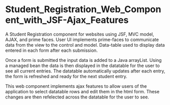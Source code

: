 # Student_Registration_Web_Component_with_JSF-Ajax_Features

A Student Registration component for websites using JSF, MVC model, AJAX, and prime faces. User UI implements prime-faces to communicate data from the view to the control and model.
Data-table used to display data entered in each form after each submission.

Once a form is submitted the input data is added to a Java arrayList. Using a managed bean the data is then displayed in the datatable for the user to see all current entries.
The datatable automatically updates after each entry, the form is refreshed and ready for the next student entry.

This web component implements ajax features to allow users of the application to select datatable rows and edit them in the html form. These changes are then refelected across
the datatable for the user to see.
